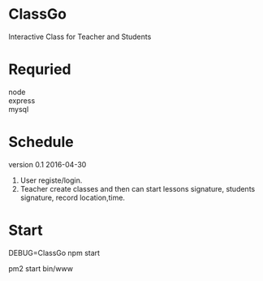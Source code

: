 # ClassGo
Interactive Class for Teacher and Students

# Requried 
node  
express  
mysql    

# Schedule
version 0.1 2016-04-30  
1. User registe/login.  
2. Teacher create classes and then can start lessons signature, students signature, record location,time.  

# Start
DEBUG=ClassGo npm start

pm2 start bin/www